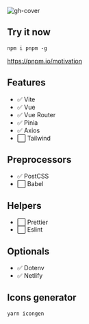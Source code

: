 ![gh-cover](https://user-images.githubusercontent.com/25357754/199942788-33ff28c3-2061-460b-8a4c-49620bc6dbc3.png)

## Try it now

```
npm i pnpm -g
```
https://pnpm.io/motivation

## Features

- :white_check_mark: Vite
- :white_check_mark: Vue
- :white_check_mark: Vue Router
- :white_check_mark: Pinia
- :white_check_mark: Axios
- :white_large_square: Tailwind

## Preprocessors

- :white_check_mark: PostCSS
- :white_large_square: Babel

## Helpers

- :white_large_square: Prettier
- :white_large_square: Eslint

## Optionals

- :white_check_mark: Dotenv
- :white_check_mark: Netlify

## Icons generator

```
yarn icongen
```
